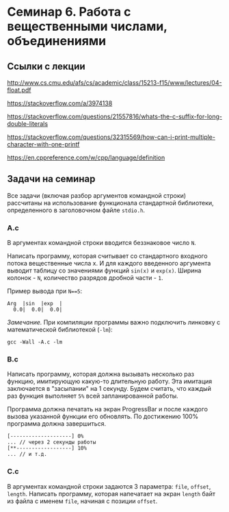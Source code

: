 # Семинар 6. Работа с вещественными числами, объединениями

## Ссылки с лекции

http://www.cs.cmu.edu/afs/cs/academic/class/15213-f15/www/lectures/04-float.pdf

https://stackoverflow.com/a/3974138

https://stackoverflow.com/questions/21557816/whats-the-c-suffix-for-long-double-literals

https://stackoverflow.com/questions/32315569/how-can-i-print-multiple-character-with-one-printf

https://en.cppreference.com/w/cpp/language/definition


## Задачи на семинар
Все задачи (включая разбор аргументов командной строки) рассчитаны на использование функционала
стандартной библиотеки, определенного в заголовочном файле `stdio.h`.

### A.c
В аргументах командной строки вводится беззнаковое число `N`.

Написать программу, которая считывает со стандартного входного потока вещественные числа x.
И для каждого введенного аргумента выводит таблицу со значениями функций `sin(x)` и `exp(x)`.
Ширина колонок - `N`, количество разрядов дробной части - `1`.

Пример вывода при `N==5`:

```
Arg  |sin  |exp  |
  0.0|  0.0|  0.0|
```

*Замечание.* При компиляции программы важно подключить линковку с математической библиотекой (`-lm`):
```
gcc -Wall -A.c -lm
```

### B.c
Написать программу, которая должна вызывать несколько раз функцию, имитирующую какую-то длительную работу.
Эта имитация заключается в "засыпании" на 1 секунду. Будем считать, что каждый раз функция выполняет `5%`
всей запланированной работы.

Программа должна печатать на экран ProgressBar и после каждого вызова указанной функции его обновлять.
По достижению 100% программа должна завершиться.

```
[--------------------] 0%
... // через 2 секунды работы
[**------------------] 10%
... // и т.д.
```

### C.c
В аргументах командной строки задаются 3 параметра: `file`, `offset`, `length`.
Написать программу, которая напечатает на экран `length` байт из файла с именем `file`,
начиная с позиции `offset`.

